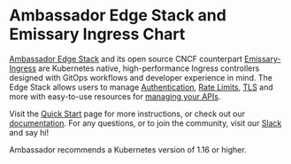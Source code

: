 # Ambassador Edge Stack and Emissary Ingress Chart

[Ambassador Edge Stack](https://www.getambassador.io/products/edge-stack/) and its open source CNCF counterpart [Emissary-Ingress](https://www.getambassador.io/products/api-gateway/) are Kubernetes native, high-performance Ingress controllers designed with GitOps workflows and developer experience in mind.  The Edge Stack allows users to manage [Authentication](https://www.getambassador.io/docs/edge-stack/latest/topics/using/filters/), [Rate Limits](https://www.getambassador.io/docs/edge-stack/latest/topics/using/rate-limits/rate-limits/), [TLS](https://www.getambassador.io/docs/edge-stack/latest/topics/running/tls/) and more with easy-to-use resources for [managing your APIs](https://www.getambassador.io/docs/edge-stack/latest/topics/using/intro-mappings/).

Visit the [Quick Start](https://www.getambassador.io/docs/edge-stack/latest/tutorials/getting-started/) page for more instructions, or check out our [documentation](https://www.getambassador.io/docs/edge-stack).  For any questions, or to join the community, visit our [Slack](https://a8r.io/slack) and say hi!

Ambassador recommends a Kubernetes version of 1.16 or higher.
